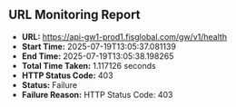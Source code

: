 ## URL Monitoring Report

- **URL:** https://api-gw1-prod1.fisglobal.com/gw/v1/health
- **Start Time:** 2025-07-19T13:05:37.081139
- **End Time:** 2025-07-19T13:05:38.198265
- **Total Time Taken:** 1.117126 seconds
- **HTTP Status Code:** 403
- **Status:** Failure
- **Failure Reason:** HTTP Status Code: 403

